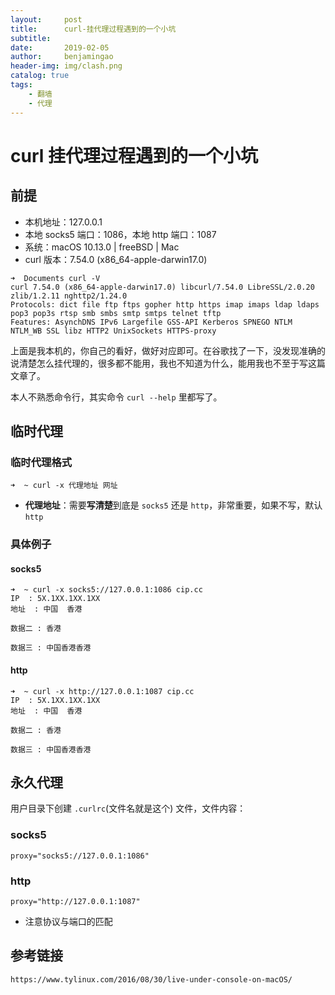 ```yaml
---
layout:     post
title:      curl-挂代理过程遇到的一个小坑
subtitle:   
date:       2019-02-05
author:     benjamingao
header-img: img/clash.png
catalog: true
tags:
    - 翻墙
    - 代理
---
```


# curl 挂代理过程遇到的一个小坑

## 前提

- 本机地址：127.0.0.1
- 本地 socks5 端口：1086，本地 http 端口：1087
- 系统：macOS 10.13.0 | freeBSD | Mac
- curl 版本：7.54.0 (x86_64-apple-darwin17.0)

```shell
➜  Documents curl -V
curl 7.54.0 (x86_64-apple-darwin17.0) libcurl/7.54.0 LibreSSL/2.0.20 zlib/1.2.11 nghttp2/1.24.0
Protocols: dict file ftp ftps gopher http https imap imaps ldap ldaps pop3 pop3s rtsp smb smbs smtp smtps telnet tftp
Features: AsynchDNS IPv6 Largefile GSS-API Kerberos SPNEGO NTLM NTLM_WB SSL libz HTTP2 UnixSockets HTTPS-proxy
```

上面是我本机的，你自己的看好，做好对应即可。在谷歌找了一下，没发现准确的说清楚怎么挂代理的，很多都不能用，我也不知道为什么，能用我也不至于写这篇文章了。

本人不熟悉命令行，其实命令 `curl --help` 里都写了。

## 临时代理

### 临时代理格式

```shell
➜  ~ curl -x 代理地址 网址
```

- **代理地址**：需要**写清楚**到底是 `socks5` 还是 `http`，非常重要，如果不写，默认 `http`

### 具体例子

#### socks5

```shell
➜  ~ curl -x socks5://127.0.0.1:1086 cip.cc
IP	: 5X.1XX.1XX.1XX
地址	: 中国  香港

数据二	: 香港 

数据三	: 中国香港香港
```

#### http

```shell
➜  ~ curl -x http://127.0.0.1:1087 cip.cc
IP	: 5X.1XX.1XX.1XX
地址	: 中国  香港

数据二	: 香港 

数据三	: 中国香港香港
```

## 永久代理

用户目录下创建 `.curlrc`(文件名就是这个) 文件，文件内容：

### socks5

```config
proxy="socks5://127.0.0.1:1086"
```

### http

```config
proxy="http://127.0.0.1:1087"
```

- 注意协议与端口的匹配

## 参考链接

`https://www.tylinux.com/2016/08/30/live-under-console-on-macOS/`